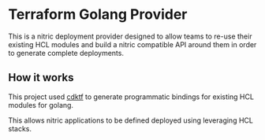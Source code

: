 # Terraform Golang Provider

This is a nitric deployment provider designed to allow teams to re-use their existing HCL modules and build a nitric compatible API
around them in order to generate complete deployments.

## How it works

This project used [cdktf]() to generate programmatic bindings for existing HCL modules for golang.

This allows nitric applications to be defined deployed using leveraging HCL stacks.